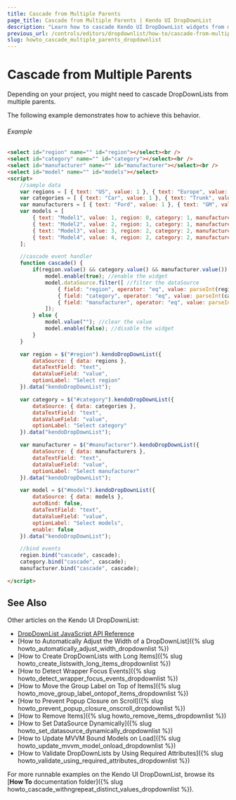 ```yaml
---
title: Cascade from Multiple Parents
page_title: Cascade from Multiple Parents | Kendo UI DropDownList
description: "Learn how to cascade Kendo UI DropDownList widgets from multiple parents."
previous_url: /controls/editors/dropdownlist/how-to/cascade-from-multiple-parents
slug: howto_cascade_multiple_parents_dropdownlist
---
```


# Cascade from Multiple Parents

Depending on your project, you might need to cascade DropDownLists from multiple parents.

The following example demonstrates how to achieve this behavior.

###### Example

```html
<select id="region" name="" id="region"></select><br />
<select id="category" name="" id="category"></select><br />
<select id="manufacturer" name="" id="manufacturer"></select><br />
<select id="model" name="" id="models"></select>
<script>
    //sample data
    var regions = [ { text: "US", value: 1 }, { text: "Europe", value: 2 } ];
    var categories = [ { text: "Car", value: 1 }, { text: "Trunk", value: 2 } ];
    var manufacturers = [ { text: "Ford", value: 1 }, { text: "GM", value: 2 } ];
    var models = [
        { text: "Model1", value: 1, region: 0, category: 1, manufacturer: 1 },
        { text: "Model2", value: 2, region: 1, category: 1, manufacturer: 1 },
        { text: "Model3", value: 3, region: 2, category: 2, manufacturer: 2 },
        { text: "Model4", value: 4, region: 2, category: 2, manufacturer: 2 }
    ];

    //cascade event handler
    function cascade() {
        if(region.value() && category.value() && manufacturer.value()) { //check if parents have value
            model.enable(true); //enable the widget
            model.dataSource.filter([ //filter the dataSource
                { field: "region", operator: "eq", value: parseInt(region.value()) },
                { field: "category", operator: "eq", value: parseInt(category.value()) },
                { field: "manufacturer", operator: "eq", value: parseInt(manufacturer.value()) }
            ]);
        } else {
            model.value(""); //clear the value
            model.enable(false); //disable the widget
        }
    }

    var region = $("#region").kendoDropDownList({
        dataSource: { data: regions },
        dataTextField: "text",
        dataValueField: "value",
        optionLabel: "Select region"
    }).data("kendoDropDownList");

    var category = $("#category").kendoDropDownList({
        dataSource: { data: categories },
        dataTextField: "text",
        dataValueField: "value",
        optionLabel: "Select category"
    }).data("kendoDropDownList");

    var manufacturer = $("#manufacturer").kendoDropDownList({
        dataSource: { data: manufacturers },
        dataTextField: "text",
        dataValueField: "value",
        optionLabel: "Select manufacturer"
    }).data("kendoDropDownList");

    var model = $("#model").kendoDropDownList({
        dataSource: { data: models },
        autoBind: false,
        dataTextField: "text",
        dataValueField: "value",
        optionLabel: "Select models",
        enable: false
    }).data("kendoDropDownList");

    //bind events
    region.bind("cascade", cascade);
    category.bind("cascade", cascade);
    manufacturer.bind("cascade", cascade);

</script>
```

## See Also

Other articles on the Kendo UI DropDownList:

* [DropDownList JavaScript API Reference](/api/javascript/ui/dropdownlist)
* [How to Automatically Adjust the Width of a DropDownList]({% slug howto_automatically_adjust_width_dropdownlist %})
* [How to Create DropDownLists with Long Items]({% slug howto_create_listswith_long_items_dropdownlist %})
* [How to Detect Wrapper Focus Events]({% slug howto_detect_wrapper_focus_events_dropdownlist %})
* [How to Move the Group Label on Top of Items]({% slug howto_move_group_label_ontopof_items_dropdownlist %})
* [How to Prevent Popup Closure on Scroll]({% slug howto_prevent_popup_closure_onscroll_dropdownlist %})
* [How to Remove Items]({% slug howto_remove_items_dropdownlist %})
* [How to Set DataSource Dynamically]({% slug howto_set_datasource_dynamically_dropdownlist %})
* [How to Update MVVM Bound Models on Load]({% slug howto_update_mvvm_model_onload_dropdownlist %})
* [How to Validate DropDownLists by Using Required Attributes]({% slug howto_validate_using_required_attributes_dropdownlist %})

For more runnable examples on the Kendo UI DropDownList, browse its [**How To** documentation folder]({% slug howto_cascade_withngrepeat_distinct_values_dropdownlist %}).
